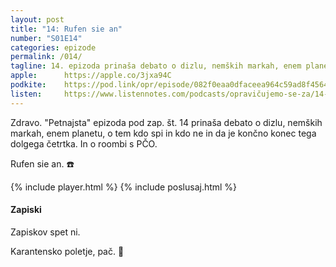 ```yaml
---
layout: post
title: "14: Rufen sie an"
number: "S01E14"
categories: epizode
permalink: /014/
tagline: 14. epizoda prinaša debato o dizlu, nemških markah, enem planetu, o tem kdo spi in kdo ne in da je končno konec tega dolgega četrtka. In o roombi s PČO. Rufen sie an. 
apple:		https://apple.co/3jxa94C
podkite:	https://pod.link/opr/episode/082f0eaa0dfaceea964c59ad8f45646c
listen:		https://www.listennotes.com/podcasts/opravičujemo-se-za/14-rufen-sie-an-mLHEfwjhl21/embed/
---
```


Zdravo. "Petnajsta" epizoda pod zap. št. 14 prinaša debato o dizlu, nemških markah, enem planetu, o tem kdo spi in kdo ne in da je končno konec tega dolgega četrtka. In o roombi s PČO. 

Rufen sie an. ☎️

{% include player.html %}
{% include poslusaj.html %}

#### Zapiski

Zapiskov spet ni. 

Karantensko poletje, pač. 🌅